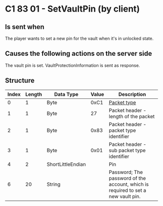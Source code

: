 # C1 83 01 - SetVaultPin (by client)

## Is sent when

The player wants to set a new pin for the vault when it's in unlocked state.

## Causes the following actions on the server side

The vault pin is set. VaultProtectionInformation is sent as response.

## Structure

| Index | Length | Data Type | Value | Description |
|-------|--------|-----------|-------|-------------|
| 0 | 1 |   Byte   | 0xC1  | [Packet type](PacketTypes.md) |
| 1 | 1 |    Byte   |   27   | Packet header - length of the packet |
| 2 | 1 |    Byte   | 0x83  | Packet header - packet type identifier |
| 3 | 1 |    Byte   | 0x01  | Packet header - sub packet type identifier |
| 4 | 2 | ShortLittleEndian |  | Pin |
| 6 | 20 | String |  | Password; The password of the account, which is required to set a new vault pin. |
